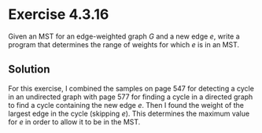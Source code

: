 # Exercise 4.3.16

Given an MST for an edge-weighted graph $G$ and a new edge $e$, write a program
that determines the range of weights for which $e$ is in an MST. 

## Solution

For this exercise, I combined the samples on page 547 for detecting a cycle
in an undirected graph with page 577 for finding a cycle in a directed graph
to find a cycle containing the new edge $e$. Then I found the weight of the
largest edge in the cycle (skipping $e$). This determines the maximum value
for $e$ in order to allow it to be in the MST.